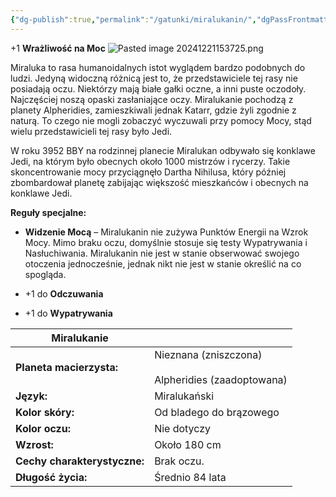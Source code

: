 ```yaml
---
{"dg-publish":true,"permalink":"/gatunki/miralukanin/","dgPassFrontmatter":true}
---
```


+1 **Wrażliwość na Moc**
![Pasted image 20241221153725.png](/img/user/Obrazy/Pasted%20image%2020241221153725.png)

Miraluka to rasa humanoidalnych istot wyglądem bardzo podobnych do ludzi. Jedyną widoczną różnicą jest to, że przedstawiciele tej rasy nie posiadają oczu. Niektórzy mają białe gałki oczne, a inni puste oczodoły. Najczęściej noszą opaski zasłaniające oczy. Miralukanie pochodzą z planety Alpheridies, zamieszkiwali jednak Katarr, gdzie żyli zgodnie z naturą. To czego nie mogli zobaczyć wyczuwali przy pomocy Mocy, stąd wielu przedstawicieli tej rasy było Jedi.

W roku 3952 BBY na rodzinnej planecie Miralukan odbywało się konklawe Jedi, na którym było obecnych około 1000 mistrzów i rycerzy. Takie skoncentrowanie mocy przyciągnęło Dartha Nihilusa, który później zbombardował planetę zabijając większość mieszkańców i obecnych na konklawe Jedi.

**Reguły specjalne:**

- **Widzenie Mocą** – Miralukanin nie zużywa Punktów Energii na Wzrok Mocy. Mimo braku oczu, domyślnie stosuje się testy Wypatrywania i Nasłuchiwania. Miralukanin nie jest w stanie obserwować swojego otoczenia jednocześnie, jednak nikt nie jest w stanie określić na co spogląda.

- +1 do **Odczuwania**

- +1 do **Wypatrywania**

| **Miralukanie**              |                                                         |
| ---------------------------- | ------------------------------------------------------- |
| **Planeta macierzysta:**     | Nieznana (zniszczona)<br><br>Alpheridies (zaadoptowana) |
| **Język:**                   | Miralukański                                            |
| **Kolor skóry:**             | Od bladego do brązowego                                 |
| **Kolor oczu:**              | Nie dotyczy                                             |
| **Wzrost:**                  | Około 180 cm                                            |
| **Cechy charakterystyczne:** | Brak oczu.                                              |
| **Długość życia:**           | Średnio 84 lata                                         |